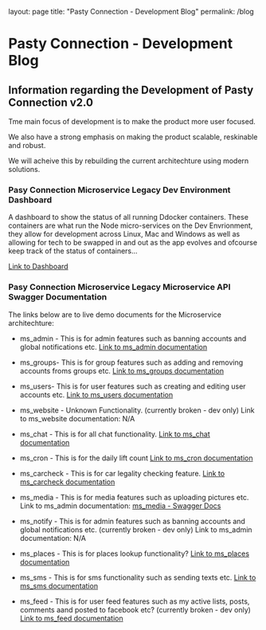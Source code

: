 layout: page
title: "Pasty Connection - Development Blog"
permalink: /blog

# Pasty Connection - Development Blog

## Information regarding the Development of Pasty Connection v2.0

Tme main focus of development is to make the product more user focused.

We also have a strong emphasis on making the product scalable, reskinable and robust.

We will acheive this by rebuilding the current architechture using modern solutions.

### Pasy Connection Microservice Legacy Dev Environment Dashboard

A dashboard to show the status of all running Ddocker containers. These containers are what run the Node micro-services on the Dev Envrionment, they allow for development across Linux, Mac and Windows as well as allowing for tech to be swapped in and out as the app evolves and ofcourse keep track of the status of containers...

[Link to Dashboard](http://159.65.27.95:5050)

### Pasy Connection Microservice Legacy Microservice API Swagger Documentation

The links below are to live demo documents for the Microservice architechture:

- ms_admin - This is for admin features such as banning accounts and global notifications etc.
    [Link to ms_admin documentation](http://159.65.27.95/ms_admin/api-docs/)

- ms_groups- This is for group features such as adding and removing accounts froms groups etc.
    [Link to ms_groups documentation](http://159.65.27.95/ms_groups/api-docs/)

- ms_users- This is for user features such as creating and editing user accounts etc.
    [Link to ms_users documentation](http://159.65.27.95/ms_users/api-docs/)

- ms_website - Unknown Functionality. (currently broken - dev only)
    Link to ms_website documentation: N/A

- ms_chat - This is for all chat functionality. 
    [Link to ms_chat documentation](http://159.65.27.95/ms_chat/api-docs/)

- ms_cron - This is for the daily lift count
    [Link to ms_cron documentation](http://159.65.27.95/ms_cron/api-docs/)

- ms_carcheck - This is for car legality checking feature.
    [Link to ms_carcheck documentation](http://159.65.27.95/ms_carcheck/api-docs/)

- ms_media - This is for media features such as uploading pictures etc.
    Link to ms_admin documentation:  [ms_media - Swagger Docs](http://159.65.27.95/ms_media/api-docs/)

- ms_notify - This is for admin features such as banning accounts and global notifications etc. (currently broken - dev only)
    Link to ms_admin documentation: N/A

- ms_places - This is for places lookup functionality? 
    [Link to ms_places documentation](http://159.65.27.95/ms_places/api-docs/)

- ms_sms - This is for sms functionality such as sending texts etc.
    [Link to ms_sms documentation](http://159.65.27.95/ms_sms/api-docs/)

- ms_feed - This is for user feed features such as my active lists, posts, comments aand posted to facebook etc? (currently broken - dev only)
    [Link to ms_feed documentation](http://159.65.27.95/ms_feed/api-docs/)
